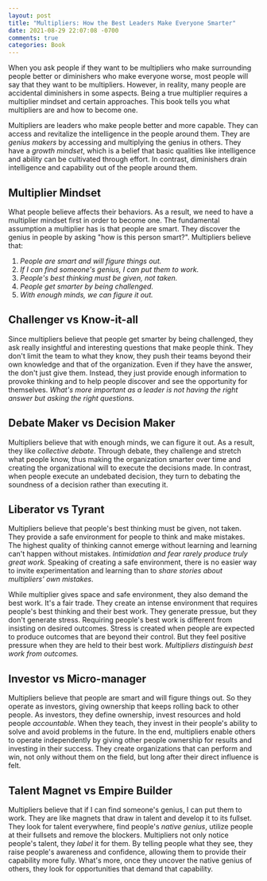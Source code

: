 ```yaml
---
layout: post
title: "Multipliers: How the Best Leaders Make Everyone Smarter"
date: 2021-08-29 22:07:08 -0700
comments: true
categories: Book
---
```


When you ask people if they want to be multipliers who make surrounding people better or diminishers who make everyone worse, most people will say that they want to be multipliers. However, in reality, many people are accidental diminishers in some aspects. Being a true multiplier requires a multiplier mindset and certain approaches. This book tells you what multipliers are and how to become one.

<!-- more -->

Multipliers are leaders who make people better and more capable. They can access and revitalize the intelligence in the people around them. They are *genius makers* by accessing and multiplying the genius in others. They have a *growth mindset*, which is a belief that basic qualities like intelligence and ability can be cultivated through effort. In contrast, diminishers drain intelligence and capability out of the people around them.

## Multiplier Mindset
What people believe affects their behaviors. As a result, we need to have a multiplier mindset first in order to become one. The fundamental assumption a multiplier has is that people are smart. They discover the genius in people by asking "how is this person smart?". Multipliers believe that:

1. *People are smart and will figure things out.*
1. *If I can find someone's genius, I can put them to work.*
1. *People's best thinking must be given, not taken.*
1. *People get smarter by being challenged.*
1. *With enough minds, we can figure it out.*

## Challenger vs Know-it-all
Since multipliers believe that people get smarter by being challenged, they ask really insightful and interesting questions that make people think. They don't limit the team to what they know, they push their teams beyond their own knowledge and that of the organization. Even if they have the answer, the don't just give them. Instead, they just provide enough information to provoke thinking and to help people discover and see the opportunity for themselves. *What's more important as a leader is not having the right answer but asking the right questions.*

## Debate Maker vs Decision Maker
Multipliers believe that with enough minds, we can figure it out. As a result, they like *collective debate*. Through debate, they challenge and stretch what people know, thus making the organization smarter over time and creating the organizational will to execute the decisions made. In contrast, when people execute an undebated decision, they turn to debating the soundness of a decision rather than executing it.

## Liberator vs Tyrant
Multipliers believe that people's best thinking must be given, not taken. They provide a safe environment for people to think and make mistakes. The highest quality of thinking cannot emerge without learning and learning can't happen without mistakes. *Intimidation and fear rarely produce truly great work.* Speaking of creating a safe environment, there is no easier way to invite experimentation and learning than to *share stories about multipliers' own mistakes*.

While multiplier gives space and safe environment, they also demand the best work. It's a fair trade. They create an intense environment that requires people's best thinking and their best work. They generate pressue, but they don't generate stress. Requiring people's best work is different from insisting on desired outcomes. Stress is created when people are expected to produce outcomes that are beyond their control. But they feel positive pressure when they are held to their best work. *Multipliers distinguish best work from outcomes.*

## Investor vs Micro-manager
Multipliers believe that people are smart and will figure things out. So they operate as investors, giving ownership that keeps rolling back to other people. As investors, they define ownership, invest resources and hold people *accountable*. When they teach, they invest in their people's ability to solve and avoid problems in the future. In the end, multipliers enable others to operate independently by giving other people ownership for results and investing in their success. They create organizations that can perform and win, not only without them on the field, but long after their direct influence is felt.

## Talent Magnet vs Empire Builder
Multipliers believe that if I can find someone's genius, I can put them to work. They are like magnets that draw in talent and develop it to its fullset. They look for talent everywhere, find people's *native genius*, utilize people at their fullsets and remove the blockers. Multipliers not only notice people's talent, they *label* it for them. By telling people what they see, they raise people's awareness and confidence, allowing them to provide their capability more fully. What's more, once they uncover the native genius of others, they look for opportunities that demand that capability.
